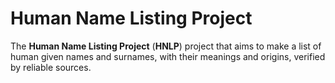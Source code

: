 # Human Name Listing Project
The **Human Name Listing Project** (**HNLP**) project that aims to make a list of human given
names and surnames, with their meanings and origins, verified by reliable sources.
